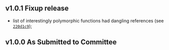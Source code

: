
## v1.0.1 Fixup release

- list of interestingly polymorphic functions had dangling references (see
  [`220d1c9`](https://github.com/ulysses4ever/thesis-proposal/commit/220d1c9));

## v1.0.0 As Submitted to Committee
